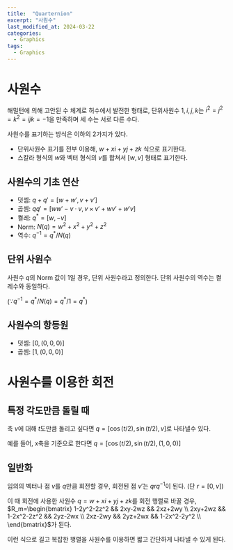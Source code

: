 ```yaml
---
title:  "Quarternion"
excerpt: "사원수"
last_modified_at: 2024-03-22
categories:
  - Graphics
tags:
  - Graphics
---
```

# 사원수
해밀턴에 의해 고안된 수 체계로 허수에서 발전한 형태로, 단위사원수 $1, i, j, k$는 $i^2=j^2=k^2=ijk=-1$을 만족하며 세 수는 서로 다른 수다.

사원수를 표기하는 방식은 이하의 2가지가 있다.

* 단위사원수 표기를 전부 이용해, $w+xi+yj+zk$ 식으로 표기한다.
* 스칼라 형식의 $w$와 벡터 형식의 $v$를 합쳐서 $[w, v]$ 형태로 표기한다.
## 사원수의 기초 연산
* 덧셈: $q+q'=[w+w', v+v']$
* 곱셈: $qq'=[ww'-v\cdot v, v\times v'+wv'+w'v]$
* 켤레: $q^*=[w, -v]$
* Norm: $N(q)=w^2+x^2+y^2+z^2$
* 역수: $q^{-1}=q^*/N(q)$

## 단위 사원수
사원수 $q$의 Norm 값이 1일 경우, 단위 사원수라고 정의한다. 단위 사원수의 역수는 켤레수와 동일하다.

($\because q^{-1}=q^*/N(q)=q^*/1=q^*$)
## 사원수의 항등원
* 덧셈: $[0, (0, 0, 0)]$
* 곱셈: $[1, (0, 0, 0)]$

# 사원수를 이용한 회전
## 특정 각도만큼 돌릴 때
축 $v$에 대해 $t$도만큼 돌리고 싶다면 $q=[\cos(t/2), \sin(t/2), v]$로 나타낼수 있다.

예를 들어, x축을 기준으로 한다면 $q=[\cos(t/2), \sin(t/2), (1, 0, 0)]$
## 일반화
임의의 벡터나 점 $v$를 $q$만큼 회전할 경우, 회전된 점 $v'$는 $qrq^{-1}$이 된다. (단 $r=[0, v]$)

이 때 회전에 사용한 사원수 $q=w+xi+yj+zk$를 회전 행렬로 바꿀 경우, $R_m=\begin{bmatrix}
1-2y^2-2z^2 && 2xy-2wz && 2xz+2wy \\
2xy+2wz && 1-2x^2-2z^2 && 2yz-2wx \\
2xz-2wy && 2yz+2wx && 1-2x^2-2y^2 \\
\end{bmatrix}$가 된다.

이런 식으로 길고 복잡한 행렬을 사원수를 이용하면 짧고 간단하게 나타낼 수 있게 된다.

